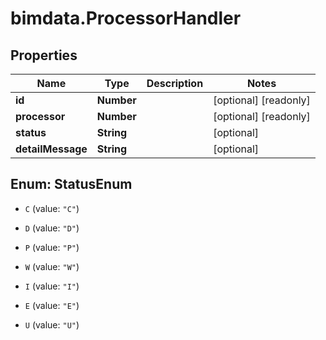# bimdata.ProcessorHandler

## Properties

Name | Type | Description | Notes
------------ | ------------- | ------------- | -------------
**id** | **Number** |  | [optional] [readonly] 
**processor** | **Number** |  | [optional] [readonly] 
**status** | **String** |  | [optional] 
**detailMessage** | **String** |  | [optional] 



## Enum: StatusEnum


* `C` (value: `"C"`)

* `D` (value: `"D"`)

* `P` (value: `"P"`)

* `W` (value: `"W"`)

* `I` (value: `"I"`)

* `E` (value: `"E"`)

* `U` (value: `"U"`)




